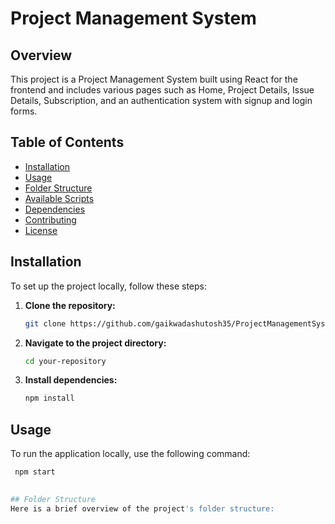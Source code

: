 # Project Management System

## Overview

This project is a Project Management System built using React for the frontend and includes various pages such as Home, Project Details, Issue Details, Subscription, and an authentication system with signup and login forms.

## Table of Contents

- [Installation](#installation)
- [Usage](#usage)
- [Folder Structure](#folder-structure)
- [Available Scripts](#available-scripts)
- [Dependencies](#dependencies)
- [Contributing](#contributing)
- [License](#license)

## Installation

To set up the project locally, follow these steps:

1. **Clone the repository:**

   ```bash
   git clone https://github.com/gaikwadashutosh35/ProjectManagementSystem.git

   
2. **Navigate to the project directory:**
   
   ```bash
   cd your-repository


4. **Install dependencies:**
 
    ```bash
    npm install

## Usage
To run the application locally, use the following command:
	
   ```bash
 	npm start
		

## Folder Structure
Here is a brief overview of the project's folder structure:
